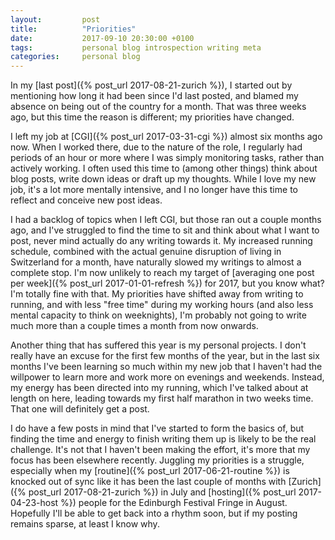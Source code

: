 ```yaml
---
layout:         post
title:          "Priorities"
date:           2017-09-10 20:30:00 +0100
tags:           personal blog introspection writing meta
categories:     personal blog
---
```


In my [last post]({% post_url 2017-08-21-zurich %}), I started out by mentioning how long it had been since I'd last posted, and blamed my absence on being out of the country for a month. That was three weeks ago, but this time the reason is different; my priorities have changed.

<!-- Read More -->

I left my job at [CGI]({% post_url 2017-03-31-cgi %}) almost six months ago now. When I worked there, due to the nature of the role, I regularly had periods of an hour or more where I was simply monitoring tasks, rather than actively working. I often used this time to (among other things) think about blog posts, write down ideas or draft up my thoughts. While I love my new job, it's a lot more mentally intensive, and I no longer have this time to reflect and conceive new post ideas.

I had a backlog of topics when I left CGI, but those ran out a couple months ago, and I've struggled to find the time to sit and think about what I want to post, never mind actually do any writing towards it. My increased running schedule, combined with the actual genuine disruption of living in Switzerland for a month, have naturally slowed my writings to almost a complete stop. I'm now unlikely to reach my target of [averaging one post per week]({% post_url 2017-01-01-refresh %}) for 2017, but you know what? I'm totally fine with that. My priorities have shifted away from writing to running, and with less "free time" during my working hours (and also less mental capacity to think on weeknights), I'm probably not going to write much more than a couple times a month from now onwards.

Another thing that has suffered this year is my personal projects. I don't really have an excuse for the first few months of the year, but in the last six months I've been learning so much within my new job that I haven't had the willpower to learn more and work more on evenings and weekends. Instead, my energy has been directed into my running, which I've talked about at length on here, leading towards my first half marathon in two weeks time. That one will definitely get a post.

I do have a few posts in mind that I've started to form the basics of, but finding the time and energy to finish writing them up is likely to be the real challenge. It's not that I haven't been making the effort, it's more that my focus has been elsewhere recently. Juggling my priorities is a struggle, especially when my [routine]({% post_url 2017-06-21-routine %}) is knocked out of sync like it has been the last couple of months with [Zurich]({% post_url 2017-08-21-zurich %}) in July and [hosting]({% post_url 2017-04-23-host %}) people for the Edinburgh Festival Fringe in August. Hopefully I'll be able to get back into a rhythm soon, but if my posting remains sparse, at least I know why.
